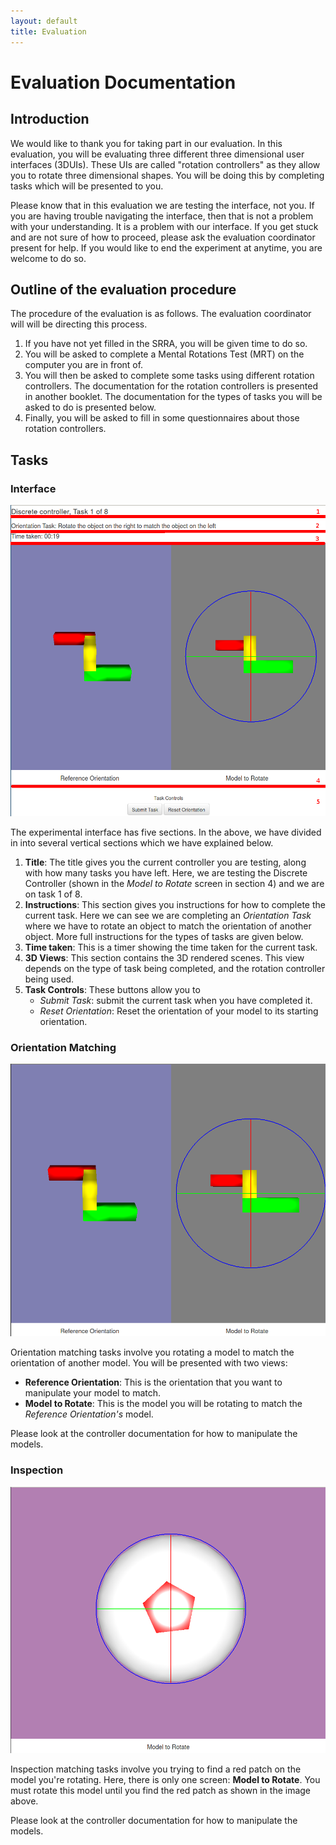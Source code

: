 ```yaml
---
layout: default
title: Evaluation
---
```


# Evaluation Documentation

## Introduction

We would like to thank you for taking part in our evaluation. In this evaluation, you will be evaluating three different three dimensional user interfaces (3DUIs). These UIs are called "rotation controllers" as they allow you to rotate three dimensional shapes. You will be doing this by completing tasks which will be presented to you.

Please know that in this evaluation we are testing the interface, not you. If you are having trouble navigating the interface, then that is not a problem with your understanding. It is a problem with our interface. If you get stuck and are not sure of how to proceed, please ask the evaluation coordinator present for help. If you would like to end the experiment at anytime, you are welcome to do so. 

## Outline of the evaluation procedure

The procedure of the evaluation is as follows. The evaluation coordinator will will be directing this process. 

1. If you have not yet filled in the SRRA, you will be given time to do so.
2. You will be asked to complete a Mental Rotations Test (MRT) on the computer you are in front of. 
3. You will then be asked to complete some tasks using different rotation controllers. The documentation for the rotation controllers is presented in another booklet. The documentation for the types of tasks you will be asked to do is presented below.
4. Finally, you will be asked to fill in some questionnaires about those rotation controllers.

## Tasks

### Interface

![Experiment Interface](images/interface.png)

The experimental interface has five sections. In the above, we have divided in into several vertical sections which we have explained below.

1. __Title__: The title gives you the current controller you are testing, along with how many tasks you have left. Here, we are testing the Discrete Controller (shown in the _Model to Rotate_ screen in section 4) and we are on task 1 of 8.
2. __Instructions__: This section gives you instructions for how to complete the current task. Here we can see we are completing an _Orientation Task_ where we have to rotate an object to match the orientation of another object. More full instructions for the types of tasks are given below.
3. __Time taken__: This is a timer showing the time taken for the current task. 
4. __3D Views__: This section contains the 3D rendered scenes. This view depends on the type of task being completed, and the rotation controller being used.
5. __Task Controls__: These buttons allow you to 
    -  _Submit Task_: submit the current task when you have completed it.
    - _Reset Orientation_: Reset the orientation of your model to its starting orientation.

### Orientation Matching

![Orientation Tasks](images/orientation_task.png)

Orientation matching tasks involve you rotating a model to match the orientation of another model. You will be presented with two views:

- __Reference Orientation__: This is the orientation that you want to manipulate your model to match.
- __Model to Rotate__: This is the model you will be rotating to match the _Reference Orientation's_ model.

Please look at the controller documentation for how to manipulate the models.

### Inspection

![Inspection Tasks](images/inspection_task.png)

Inspection matching tasks involve you trying to find a red patch on the model you're rotating. Here, there is only one screen: __Model to Rotate__. You must rotate this model until you find the red patch as shown in the image above.

Please look at the controller documentation for how to manipulate the models.

